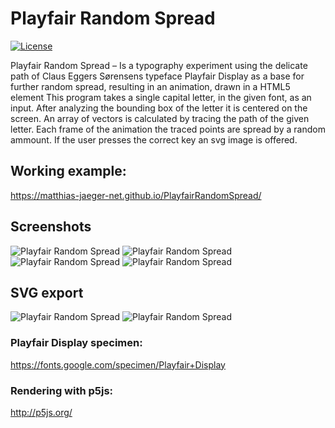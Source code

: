 # Playfair Random Spread
[![License](https://poser.pugx.org/laravel/lumen-framework/license.svg)](https://packagist.org/packages/laravel/lumen-framework)

Playfair Random Spread – Is a typography experiment using the delicate path of Claus Eggers Sørensens  typeface Playfair Display as a base for further random spread, resulting in  an animation, drawn in a HTML5 <canvas> element  This program takes a single capital letter, in the given font, as an input.  After analyzing the bounding box of the letter it is centered on the screen.  An array of vectors is calculated by tracing the path of the given letter. Each frame of the animation the traced points are spread by a random ammount. If the user presses the correct key an svg image is offered.  
  
 

## Working example:
https://matthias-jaeger-net.github.io/PlayfairRandomSpread/

## Screenshots
![Playfair Random Spread](img/sample-1.png)
![Playfair Random Spread](img/sample-2.png)
![Playfair Random Spread](img/sample-3.png)
![Playfair Random Spread](img/sample-4.png)

## SVG export
![Playfair Random Spread](img/save.png)
![Playfair Random Spread](img/result.png)


### Playfair Display specimen:  
https://fonts.google.com/specimen/Playfair+Display  

### Rendering with p5js:  
http://p5js.org/
